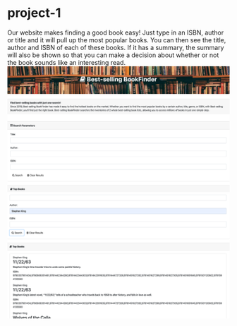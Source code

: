 # project-1
Our website makes finding a good book easy! Just type in an ISBN, author or title and it will pull up the most popular books. 
You can then see the title, author and ISBN of each of these books. If it has a summary, the summary will also be shown
so that you can make a decision about whether or not the book sounds like an interesting read.  
![webpage](webpage.png)
![webpage demo](webpage-demo.png)
